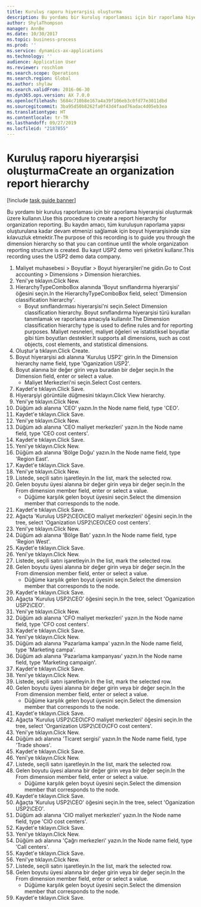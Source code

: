 ```yaml
---
title: Kuruluş raporu hiyerarşisi oluşturma
description: Bu yordamı bir kuruluş raporlaması için bir raporlama hiyerarşisi oluşturmak üzere kullanın.
author: ShylaThompson
manager: AnnBe
ms.date: 10/30/2017
ms.topic: business-process
ms.prod: ''
ms.service: dynamics-ax-applications
ms.technology: ''
audience: Application User
ms.reviewer: roschlom
ms.search.scope: Operations
ms.search.region: Global
ms.author: shylaw
ms.search.validFrom: 2016-06-30
ms.dyn365.ops.version: AX 7.0.0
ms.openlocfilehash: 5684c710b8e167a4a39f106eb3c0fd77e3011dbd
ms.sourcegitcommit: 3ba95d50b8262fa0f43d4faad76adac4d05eb3ea
ms.translationtype: HT
ms.contentlocale: tr-TR
ms.lasthandoff: 09/27/2019
ms.locfileid: "2187855"
---
```

# <a name="create-an-organization-report-hierarchy"></a><span data-ttu-id="1e960-103">Kuruluş raporu hiyerarşisi oluşturma</span><span class="sxs-lookup"><span data-stu-id="1e960-103">Create an organization report hierarchy</span></span>

[!include [task guide banner](../../includes/task-guide-banner.md)]

<span data-ttu-id="1e960-104">Bu yordamı bir kuruluş raporlaması için bir raporlama hiyerarşisi oluşturmak üzere kullanın.</span><span class="sxs-lookup"><span data-stu-id="1e960-104">Use this procedure to create a report hierarchy for organization reporting.</span></span> <span data-ttu-id="1e960-105">Bu kaydın amacı, tüm kuruluşun raporlama yapısı oluşturulana kadar devam etmenizi sağlamak için boyut hiyerarşisinde size kılavuzluk etmektir.</span><span class="sxs-lookup"><span data-stu-id="1e960-105">The purpose of this recording is to guide you through the dimension hierarchy so that you can continue until the whole organization reporting structure is created.</span></span> <span data-ttu-id="1e960-106">Bu kayıt USP2 demo veri şirketini kullanır.</span><span class="sxs-lookup"><span data-stu-id="1e960-106">This recording uses the USP2 demo data company.</span></span>

1. <span data-ttu-id="1e960-107">Maliyet muhasebesi > Boyutlar > Boyut hiyerarşileri'ne gidin.</span><span class="sxs-lookup"><span data-stu-id="1e960-107">Go to Cost accounting > Dimensions > Dimension hierarchies.</span></span>
2. <span data-ttu-id="1e960-108">Yeni'ye tıklayın.</span><span class="sxs-lookup"><span data-stu-id="1e960-108">Click New.</span></span>
3. <span data-ttu-id="1e960-109">HierarchyTypeComboBox alanında 'Boyut sınıflandırma hiyerarşisi' öğesini seçin.</span><span class="sxs-lookup"><span data-stu-id="1e960-109">In the HierarchyTypeComboBox field, select 'Dimension classification hierarchy'.</span></span>
    * <span data-ttu-id="1e960-110">Boyut sınıflandırması hiyerarşisi'ni seçin.</span><span class="sxs-lookup"><span data-stu-id="1e960-110">Select Dimension classification hierarchy.</span></span> <span data-ttu-id="1e960-111">Boyut sınıflandırma hiyerarşisi türü kuralları tanımlamak ve raporlama amacıyla kullanılır.</span><span class="sxs-lookup"><span data-stu-id="1e960-111">The Dimension classification hierarchy type is used to define rules and for reporting purposes.</span></span> <span data-ttu-id="1e960-112">Maliyet nesneleri, maliyet öğeleri ve istatistiksel boyutlar gibi tüm boyutları destekler.</span><span class="sxs-lookup"><span data-stu-id="1e960-112">It supports all dimensions, such as cost objects, cost elements, and statistical dimensions.</span></span>  
4. <span data-ttu-id="1e960-113">Oluştur'a tıklayın.</span><span class="sxs-lookup"><span data-stu-id="1e960-113">Click Create.</span></span>
5. <span data-ttu-id="1e960-114">Boyut hiyerarşisi adı alanına 'Kuruluş USP2' girin.</span><span class="sxs-lookup"><span data-stu-id="1e960-114">In the Dimension hierarchy name field, type 'Oganization USP2'.</span></span>
6. <span data-ttu-id="1e960-115">Boyut alanına bir değer girin veya buradan bir değer seçin.</span><span class="sxs-lookup"><span data-stu-id="1e960-115">In the Dimension field, enter or select a value.</span></span>
    * <span data-ttu-id="1e960-116">Maliyet Merkezleri'ni seçin.</span><span class="sxs-lookup"><span data-stu-id="1e960-116">Select Cost centers.</span></span>  
7. <span data-ttu-id="1e960-117">Kaydet'e tıklayın.</span><span class="sxs-lookup"><span data-stu-id="1e960-117">Click Save.</span></span>
8. <span data-ttu-id="1e960-118">Hiyerarşiyi görüntüle düğmesini tıklayın.</span><span class="sxs-lookup"><span data-stu-id="1e960-118">Click View hierarchy.</span></span>
9. <span data-ttu-id="1e960-119">Yeni'ye tıklayın.</span><span class="sxs-lookup"><span data-stu-id="1e960-119">Click New.</span></span>
10. <span data-ttu-id="1e960-120">Düğüm adı alanına 'CEO' yazın.</span><span class="sxs-lookup"><span data-stu-id="1e960-120">In the Node name field, type 'CEO'.</span></span>
11. <span data-ttu-id="1e960-121">Kaydet'e tıklayın.</span><span class="sxs-lookup"><span data-stu-id="1e960-121">Click Save.</span></span>
12. <span data-ttu-id="1e960-122">Yeni'ye tıklayın.</span><span class="sxs-lookup"><span data-stu-id="1e960-122">Click New.</span></span>
13. <span data-ttu-id="1e960-123">Düğüm adı alanına 'CEO maliyet merkezleri' yazın.</span><span class="sxs-lookup"><span data-stu-id="1e960-123">In the Node name field, type 'CEO cost centers'.</span></span>
14. <span data-ttu-id="1e960-124">Kaydet'e tıklayın.</span><span class="sxs-lookup"><span data-stu-id="1e960-124">Click Save.</span></span>
15. <span data-ttu-id="1e960-125">Yeni'ye tıklayın.</span><span class="sxs-lookup"><span data-stu-id="1e960-125">Click New.</span></span>
16. <span data-ttu-id="1e960-126">Düğüm adı alanına 'Bölge Doğu' yazın.</span><span class="sxs-lookup"><span data-stu-id="1e960-126">In the Node name field, type 'Region East'.</span></span>
17. <span data-ttu-id="1e960-127">Kaydet'e tıklayın.</span><span class="sxs-lookup"><span data-stu-id="1e960-127">Click Save.</span></span>
18. <span data-ttu-id="1e960-128">Yeni'ye tıklayın.</span><span class="sxs-lookup"><span data-stu-id="1e960-128">Click New.</span></span>
19. <span data-ttu-id="1e960-129">Listede, seçili satırı işaretleyin.</span><span class="sxs-lookup"><span data-stu-id="1e960-129">In the list, mark the selected row.</span></span>
20. <span data-ttu-id="1e960-130">Gelen boyutu üyesi alanına bir değer girin veya bir değer seçin.</span><span class="sxs-lookup"><span data-stu-id="1e960-130">In the From dimension member field, enter or select a value.</span></span>
    * <span data-ttu-id="1e960-131">Düğüme karşılık gelen boyut üyesini seçin.</span><span class="sxs-lookup"><span data-stu-id="1e960-131">Select the dimension member that corresponds to the node.</span></span>  
21. <span data-ttu-id="1e960-132">Kaydet'e tıklayın.</span><span class="sxs-lookup"><span data-stu-id="1e960-132">Click Save.</span></span>
22. <span data-ttu-id="1e960-133">Ağaçta 'Kuruluş USP2\CEO\CEO maliyet merkezleri' öğesini seçin.</span><span class="sxs-lookup"><span data-stu-id="1e960-133">In the tree, select 'Oganization USP2\CEO\CEO cost centers'.</span></span>
23. <span data-ttu-id="1e960-134">Yeni'ye tıklayın.</span><span class="sxs-lookup"><span data-stu-id="1e960-134">Click New.</span></span>
24. <span data-ttu-id="1e960-135">Düğüm adı alanına 'Bölge Batı' yazın.</span><span class="sxs-lookup"><span data-stu-id="1e960-135">In the Node name field, type 'Region West'.</span></span>
25. <span data-ttu-id="1e960-136">Kaydet'e tıklayın.</span><span class="sxs-lookup"><span data-stu-id="1e960-136">Click Save.</span></span>
26. <span data-ttu-id="1e960-137">Yeni'ye tıklayın.</span><span class="sxs-lookup"><span data-stu-id="1e960-137">Click New.</span></span>
27. <span data-ttu-id="1e960-138">Listede, seçili satırı işaretleyin.</span><span class="sxs-lookup"><span data-stu-id="1e960-138">In the list, mark the selected row.</span></span>
28. <span data-ttu-id="1e960-139">Gelen boyutu üyesi alanına bir değer girin veya bir değer seçin.</span><span class="sxs-lookup"><span data-stu-id="1e960-139">In the From dimension member field, enter or select a value.</span></span>
    * <span data-ttu-id="1e960-140">Düğüme karşılık gelen boyut üyesini seçin.</span><span class="sxs-lookup"><span data-stu-id="1e960-140">Select the dimension member that corresponds to the node.</span></span>  
29. <span data-ttu-id="1e960-141">Kaydet'e tıklayın.</span><span class="sxs-lookup"><span data-stu-id="1e960-141">Click Save.</span></span>
30. <span data-ttu-id="1e960-142">Ağaçta 'Kuruluş USP2\CEO' öğesini seçin.</span><span class="sxs-lookup"><span data-stu-id="1e960-142">In the tree, select 'Oganization USP2\CEO'.</span></span>
31. <span data-ttu-id="1e960-143">Yeni'ye tıklayın.</span><span class="sxs-lookup"><span data-stu-id="1e960-143">Click New.</span></span>
32. <span data-ttu-id="1e960-144">Düğüm adı alanına 'CFO maliyet merkezleri' yazın.</span><span class="sxs-lookup"><span data-stu-id="1e960-144">In the Node name field, type 'CFO cost centers'.</span></span>
33. <span data-ttu-id="1e960-145">Kaydet'e tıklayın.</span><span class="sxs-lookup"><span data-stu-id="1e960-145">Click Save.</span></span>
34. <span data-ttu-id="1e960-146">Yeni'ye tıklayın.</span><span class="sxs-lookup"><span data-stu-id="1e960-146">Click New.</span></span>
35. <span data-ttu-id="1e960-147">Düğüm adı alanına 'Pazarlama kampa' yazın.</span><span class="sxs-lookup"><span data-stu-id="1e960-147">In the Node name field, type 'Marketing campa'.</span></span>
36. <span data-ttu-id="1e960-148">Düğüm adı alanına 'Pazarlama kampanyası' yazın.</span><span class="sxs-lookup"><span data-stu-id="1e960-148">In the Node name field, type 'Marketing campaign'.</span></span>
37. <span data-ttu-id="1e960-149">Kaydet'e tıklayın.</span><span class="sxs-lookup"><span data-stu-id="1e960-149">Click Save.</span></span>
38. <span data-ttu-id="1e960-150">Yeni'ye tıklayın.</span><span class="sxs-lookup"><span data-stu-id="1e960-150">Click New.</span></span>
39. <span data-ttu-id="1e960-151">Listede, seçili satırı işaretleyin.</span><span class="sxs-lookup"><span data-stu-id="1e960-151">In the list, mark the selected row.</span></span>
40. <span data-ttu-id="1e960-152">Gelen boyutu üyesi alanına bir değer girin veya bir değer seçin.</span><span class="sxs-lookup"><span data-stu-id="1e960-152">In the From dimension member field, enter or select a value.</span></span>
    * <span data-ttu-id="1e960-153">Düğüme karşılık gelen boyut üyesini seçin.</span><span class="sxs-lookup"><span data-stu-id="1e960-153">Select the dimension member that corresponds to the node.</span></span>  
41. <span data-ttu-id="1e960-154">Kaydet'e tıklayın.</span><span class="sxs-lookup"><span data-stu-id="1e960-154">Click Save.</span></span>
42. <span data-ttu-id="1e960-155">Ağaçta 'Kuruluş USP2\CEO\CFO maliyet merkezleri' öğesini seçin.</span><span class="sxs-lookup"><span data-stu-id="1e960-155">In the tree, select 'Organization USP2\CEO\CFO cost centers'.</span></span>
43. <span data-ttu-id="1e960-156">Yeni'ye tıklayın.</span><span class="sxs-lookup"><span data-stu-id="1e960-156">Click New.</span></span>
44. <span data-ttu-id="1e960-157">Düğüm adı alanına 'Ticaret sergisi' yazın.</span><span class="sxs-lookup"><span data-stu-id="1e960-157">In the Node name field, type 'Trade shows'.</span></span>
45. <span data-ttu-id="1e960-158">Kaydet'e tıklayın.</span><span class="sxs-lookup"><span data-stu-id="1e960-158">Click Save.</span></span>
46. <span data-ttu-id="1e960-159">Yeni'ye tıklayın.</span><span class="sxs-lookup"><span data-stu-id="1e960-159">Click New.</span></span>
47. <span data-ttu-id="1e960-160">Listede, seçili satırı işaretleyin.</span><span class="sxs-lookup"><span data-stu-id="1e960-160">In the list, mark the selected row.</span></span>
48. <span data-ttu-id="1e960-161">Gelen boyutu üyesi alanına bir değer girin veya bir değer seçin.</span><span class="sxs-lookup"><span data-stu-id="1e960-161">In the From dimension member field, enter or select a value.</span></span>
    * <span data-ttu-id="1e960-162">Düğüme karşılık gelen boyut üyesini seçin.</span><span class="sxs-lookup"><span data-stu-id="1e960-162">Select the dimension member that corresponds to the node.</span></span>  
49. <span data-ttu-id="1e960-163">Kaydet'e tıklayın.</span><span class="sxs-lookup"><span data-stu-id="1e960-163">Click Save.</span></span>
50. <span data-ttu-id="1e960-164">Ağaçta 'Kuruluş USP2\CEO' öğesini seçin.</span><span class="sxs-lookup"><span data-stu-id="1e960-164">In the tree, select 'Oganization USP2\CEO'.</span></span>
51. <span data-ttu-id="1e960-165">Düğüm adı alanına 'CIO maliyet merkezleri' yazın.</span><span class="sxs-lookup"><span data-stu-id="1e960-165">In the Node name field, type 'CIO cost centers'.</span></span>
52. <span data-ttu-id="1e960-166">Kaydet'e tıklayın.</span><span class="sxs-lookup"><span data-stu-id="1e960-166">Click Save.</span></span>
53. <span data-ttu-id="1e960-167">Yeni'ye tıklayın.</span><span class="sxs-lookup"><span data-stu-id="1e960-167">Click New.</span></span>
54. <span data-ttu-id="1e960-168">Düğüm adı alanına 'Çağrı merkezleri' yazın.</span><span class="sxs-lookup"><span data-stu-id="1e960-168">In the Node name field, type 'Call centers'.</span></span>
55. <span data-ttu-id="1e960-169">Kaydet'e tıklayın.</span><span class="sxs-lookup"><span data-stu-id="1e960-169">Click Save.</span></span>
56. <span data-ttu-id="1e960-170">Yeni'ye tıklayın.</span><span class="sxs-lookup"><span data-stu-id="1e960-170">Click New.</span></span>
57. <span data-ttu-id="1e960-171">Listede, seçili satırı işaretleyin.</span><span class="sxs-lookup"><span data-stu-id="1e960-171">In the list, mark the selected row.</span></span>
58. <span data-ttu-id="1e960-172">Gelen boyutu üyesi alanına bir değer girin veya bir değer seçin.</span><span class="sxs-lookup"><span data-stu-id="1e960-172">In the From dimension member field, enter or select a value.</span></span>
    * <span data-ttu-id="1e960-173">Düğüme karşılık gelen boyut üyesini seçin.</span><span class="sxs-lookup"><span data-stu-id="1e960-173">Select the dimension member that corresponds to the node.</span></span>  
59. <span data-ttu-id="1e960-174">Kaydet'e tıklayın.</span><span class="sxs-lookup"><span data-stu-id="1e960-174">Click Save.</span></span>

